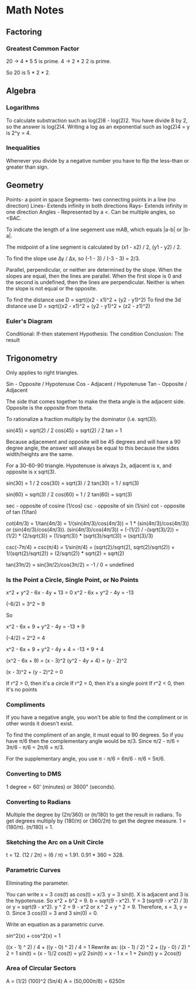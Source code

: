 # Math Notes

## Factoring

### Greatest Common Factor

20 -> 4 * 5
5 is prime.
4 -> 2 * 2
2 is prime.

So 20 is 5 * 2 * 2.

## Algebra

### Logarithms

To calculate substraction such as log(2)8 - log(2)2. You have divide 8 by 2, so the answer is log(2)4. Writing a log as an exponential such as log(2)4 = y is 2^y = 4.

### Inequalities

Whenever you divide by a negative number you have to flip the less-than or greater than sign.

## Geometry

Points- a point in space
Segments- two connecting points in a line (no direction)
Lines- Extends infinity in both directions
Rays- Extends infinity in one direction
Angles - Represented by a <. Can be multiple angles, so <BAC.

To indicate the length of a line segement use mAB, which equals |a-b| or |b-a|.

The midpoint of a line segment is calculated by (x1 - x2) / 2, (y1 - y2) / 2.

To find the slope use ∆y / ∆x, so (-1 - 3) / (-3 - 3) = 2/3.

Parallel, perpendicular, or neither are determined by the slope.
When the slopes are equal, then the lines are parallel.
When the first slope is 0 and the second is undefined, then the lines are perpendicular.
Neither is when the slope is not equal or the opposite.

To find the distance use D = sqrt((x2 - x1)^2 + (y2 - y1)^2)
To find the 3d distance use D = sqrt((x2 - x1)^2 + (y2 - y1)^2 + (z2 - z1)^2)

### Euler's Diagram

Conditional: If-then statement
Hypothesis: The condition
Conclusion: The result

## Trigonometry

Only applies to right triangles.

Sin - Opposite / Hypotenuse
Cos - Adjacent / Hypotenuse
Tan - Opposite / Adjacent

The side that comes together to make the theta angle is the adjacent side. Opposite is the opposite from theta.

To rationalize a fraction multiply by the dominator (i.e. sqrt(3)).

sin(45) = sqrt(2) / 2
cos(45) = sqrt(2) / 2
tan = 1

Because adjacement and opposite will be 45 degrees and will have a 90 degree angle, the answer will always be equal to this because the sides width/heights are the same.

For a 30-60-90 triangle. Hypotenuse is always 2x, adjacent is x, and opposite is x sqrt(3).

sin(30) = 1 / 2
cos(30) = sqrt(3) / 2
tan(30) = 1 / sqrt(3)

sin(60) = sqrt(3) / 2
cos(60) = 1 / 2
tan(60) = sqrt(3)

sec - opposite of cosine (1/cos)
csc - opposite of sin (1/sin)
cot - opposite of tan (1/tan)

cot(4π/3) = 1/tan(4π/3) = 1/(sin(4π/3)/cos(4π/3)) = 1 * (sin(4π/3)/cos(4π/3)) or (sin(4π/3)/cos(4π/3)).
(sin(4π/3)/cos(4π/3)) = (-(1/2) / -(sqrt(3)/2)) = (1/2) * (2/sqrt(3)) = (1/sqrt(3)) * (sqrt(3)/sqrt(3)) = (sqrt(3)/3)

csc(-7π/4) = csc(π/4) = 1/sin(π/4) = (sqrt(2)/sqrt(2), sqrt(2)/sqrt(2)) = 1/(sqrt(2)/sqrt(2)) = (2/sqrt(2)) * sqrt(2) = sqrt(2)

tan(31π/2) = sin(3π/2)/cos(3π/2) = -1 / 0 = undefined

### Is the Point a Circle, Single Point, or No Points

x^2 + y^2 - 6x - 4y + 13 = 0
x^2 - 6x + y^2 - 4y = -13

(-6/2) = 3^2 = 9

So 

x^2 - 6x + 9 + y^2 - 4y = -13 + 9

(-4/2) = 2^2 = 4

x^2 - 6x + 9 + y^2 - 4y + 4 = -13 + 9 + 4

(x^2 - 6x + 9) = (x - 3)^2
(y^2 - 4y + 4) = (y - 2)^2

(x - 3)^2 + (y - 2)^2 = 0

If r^2 > 0, then it's a circle
If r^2 = 0, then it's a single point
If r^2 < 0, then it's no points

### Compliments

If you have a negative angle, you won't be able to find the compliment or in other words it doesn't exist.

To find the compliment of an angle, it must equal to 90 degrees. So if you have π/6 then the complementary angle would be π/3. Since π/2 - π/6 = 3π/6 - π/6 = 2π/6 = π/3.

For the supplementary angle, you use π - π/6 = 6π/6 - π/6 = 5π/6.

### Converting to DMS

1 degree = 60' (minutes) or 3600" (seconds).

### Converting to Radians

Multiple the degree by (2π/360) or (π/180) to get the result in radians. To get degrees multiply by (180/π) or (360/2π) to get the degree measure. 1 = (180/π). (π/180) = 1.

### Sketching the Arc on a Unit Circle

t = 12. (12 / 2π) = (6 / π) = 1.91. 0.91 * 360 = 328.

### Parametric Curves

Eliminating the parameter.

You can write x = 3 cos(t) as cos(t) = x/3.
y = 3 sin(t).
X is adjacent and 3 is the hypotenuse.
So x^2 + b^2 = 9. b = sqrt(9 - x^2).
Y = 3 (sqrt(9 - x^2) / 3) or y = sqrt(9 - x^2).
y ^ 2 = 9 - x^2 or x ^ 2 + y ^ 2 = 9.
Therefore, x = 3, y = 0.
Since 3 cos(0) = 3 and 3 sin(0) = 0.

Write an equation as a parametric curve.

sin^2(x) + cos^2(x) = 1

((x - 1) ^ 2) / 4 + ((y - 0) ^ 2) / 4 = 1
Rewrite as: ((x - 1) / 2) ^ 2 + ((y - 0) / 2) ^ 2 = 1
sin(t) = (x - 1)/2
cos(t) = y/2
2sin(t) = x - 1
x = 1 + 2sin(t)
y = 2cos(t)

### Area of Circular Sectors

A = (1/2) (100)^2 (5π/4)
A = (50,000π/8) = 6250π
